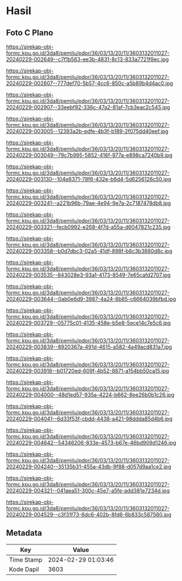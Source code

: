 # Hasil

## Foto C Plano

https://sirekap-obj-formc.kpu.go.id/3da8/pemilu/pdpr/36/03/13/20/11/3603132011027-20240229-002649--c7f1b563-ee3b-4831-8c13-833a7721f8ec.jpg

https://sirekap-obj-formc.kpu.go.id/3da8/pemilu/pdpr/36/03/13/20/11/3603132011027-20240229-002807--777def70-5b57-4cc6-850c-a5b89b4d4ac0.jpg

https://sirekap-obj-formc.kpu.go.id/3da8/pemilu/pdpr/36/03/13/20/11/3603132011027-20240229-002907--33eebf92-336c-47a2-81af-7cb3eac2c545.jpg

https://sirekap-obj-formc.kpu.go.id/3da8/pemilu/pdpr/36/03/13/20/11/3603132011027-20240229-003005--12393a2b-edfe-4b3f-b189-2f075dd40eef.jpg

https://sirekap-obj-formc.kpu.go.id/3da8/pemilu/pdpr/36/03/13/20/11/3603132011027-20240229-003049--79c7b995-5852-416f-977a-e898ca7240b9.jpg

https://sirekap-obj-formc.kpu.go.id/3da8/pemilu/pdpr/36/03/13/20/11/3603132011027-20240229-003130--104e8371-78f6-432e-b6d4-5d6256126c50.jpg

https://sirekap-obj-formc.kpu.go.id/3da8/pemilu/pdpr/36/03/13/20/11/3603132011027-20240229-003241--a221b96b-79ae-4e94-9e7a-2c7187478db8.jpg

https://sirekap-obj-formc.kpu.go.id/3da8/pemilu/pdpr/36/03/13/20/11/3603132011027-20240229-003321--fecb0992-e268-4f7d-a55a-d6047821c235.jpg

https://sirekap-obj-formc.kpu.go.id/3da8/pemilu/pdpr/36/03/13/20/11/3603132011027-20240229-003358--b0d7dbc3-02a5-41df-898f-b8c3b3880d8c.jpg

https://sirekap-obj-formc.kpu.go.id/3da8/pemilu/pdpr/36/03/13/20/11/3603132011027-20240229-003535--843028e3-93a1-4173-8549-7e65cafd2707.jpg

https://sirekap-obj-formc.kpu.go.id/3da8/pemilu/pdpr/36/03/13/20/11/3603132011027-20240229-003644--0ab0e6d9-3987-4a24-8b85-c6664039bfbd.jpg

https://sirekap-obj-formc.kpu.go.id/3da8/pemilu/pdpr/36/03/13/20/11/3603132011027-20240229-003729--05775c01-4135-458e-b5e8-5ece14c7e5c6.jpg

https://sirekap-obj-formc.kpu.go.id/3da8/pemilu/pdpr/36/03/13/20/11/3603132011027-20240229-003839--8920367a-491d-4615-a582-4a49acd831a7.jpg

https://sirekap-obj-formc.kpu.go.id/3da8/pemilu/pdpr/36/03/13/20/11/3603132011027-20240229-003918--b01720ed-609f-4b52-8871-a154bb50ca15.jpg

https://sirekap-obj-formc.kpu.go.id/3da8/pemilu/pdpr/36/03/13/20/11/3603132011027-20240229-004000--48d1ed57-935a-4224-b662-8ee26b0b1c26.jpg

https://sirekap-obj-formc.kpu.go.id/3da8/pemilu/pdpr/36/03/13/20/11/3603132011027-20240229-004041--6d33f53f-cbdd-4438-a421-98ddda85d4b6.jpg

https://sirekap-obj-formc.kpu.go.id/3da8/pemilu/pdpr/36/03/13/20/11/3603132011027-20240229-004642--54346206-833e-4573-b67e-46bd909d1246.jpg

https://sirekap-obj-formc.kpu.go.id/3da8/pemilu/pdpr/36/03/13/20/11/3603132011027-20240229-004240--35135b31-455a-43db-9f88-d057d9aa1ce2.jpg

https://sirekap-obj-formc.kpu.go.id/3da8/pemilu/pdpr/36/03/13/20/11/3603132011027-20240229-004321--041aea51-300c-45e7-a5fe-add381e7234d.jpg

https://sirekap-obj-formc.kpu.go.id/3da8/pemilu/pdpr/36/03/13/20/11/3603132011027-20240229-004529--c3f31f73-6dc6-402b-8fd6-6b833c587560.jpg


## Metadata

| Key        | Value               |
| ---------- | ------------------- |
| Time Stamp | 2024-02-29 01:03:46 |
| Kode Dapil | 3603                |



